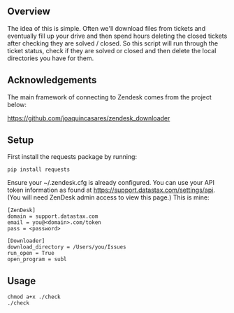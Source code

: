 Overview
--------

The idea of this is simple. Often we'll download files from tickets and eventually fill up your drive and then spend hours deleting the closed tickets after checking they are solved / closed. So this script will run through the ticket status, check if they are solved or closed and then delete the local directories you have for them.

Acknowledgements
----------------

The main framework of connecting to Zendesk comes from the project below:

https://github.com/joaquincasares/zendesk_downloader

Setup
-----

First install the requests package by running:

    pip install requests

Ensure your ~/.zendesk.cfg is already configured.
You can use your API token information as found at https://support.datastax.com/settings/api.
(You will need ZenDesk admin access to view this page.)
This is mine:

    [ZenDesk]
    domain = support.datastax.com
    email = you@<domain>.com/token
    pass = <password>

    [Downloader]
    download_directory = /Users/you/Issues
    run_open = True
    open_program = subl


Usage
-----

    chmod a+x ./check
    ./check 

